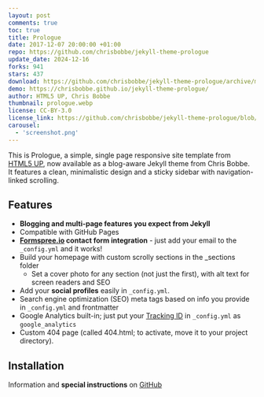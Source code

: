 ```yaml
---
layout: post
comments: true
toc: true
title: Prologue
date: 2017-12-07 20:00:00 +01:00
repo: https://github.com/chrisbobbe/jekyll-theme-prologue
update_date: 2024-12-16
forks: 941
stars: 437
download: https://github.com/chrisbobbe/jekyll-theme-prologue/archive/master.zip
demo: https://chrisbobbe.github.io/jekyll-theme-prologue/
author: HTML5 UP, Chris Bobbe
thumbnail: prologue.webp
license: CC-BY-3.0
license_link: https://github.com/chrisbobbe/jekyll-theme-prologue/blob/master/LICENSE.md
carousel:
  - 'screenshot.png'
---
```


This is Prologue, a simple, single page responsive site template from [HTML5 UP](https://html5up.net/prologue), now available as a blog-aware Jekyll theme from Chris Bobbe. It features a clean, minimalistic design and a sticky sidebar with navigation-linked scrolling.

## Features

* **Blogging and multi-page features you expect from Jekyll**
* Compatible with GitHub Pages
* **[Formspree.io](https://formspree.io/) contact form integration** - just add your email to the `_config.yml` and it works!
* Build your homepage with custom scrolly sections in the _sections folder
  * Set a cover photo for any section (not just the first), with alt text for screen readers and SEO
* Add your **social profiles** easily in `_config.yml`.
* Search engine optimization (SEO) meta tags based on info you provide in `_config.yml` and frontmatter
* Google Analytics built-in; just put your [Tracking ID](https://support.google.com/analytics/answer/1008080?hl=en) in `_config.yml` as `google_analytics`
* Custom 404 page (called 404.html; to activate, move it to your project directory).

## Installation

Information and **special instructions** on [GitHub](https://github.com/chrisbobbe/jekyll-theme-prologue)
